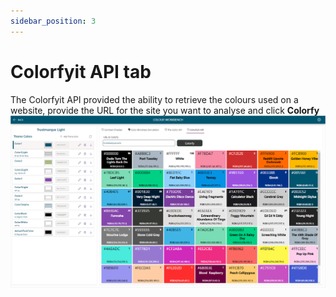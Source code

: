 ```yaml
---
sidebar_position: 3
---
```


# Colorfyit API tab

The Colorfyit API provided the ability to retrieve the colours used on a website, provide the URL for the site you want to analyse and click **Colorfy**
![Colorfyit](./assets/colorfyit.png)